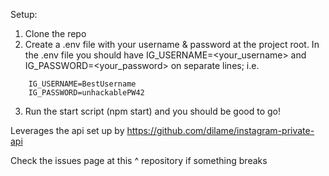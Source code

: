 Setup:

1. Clone the repo
2. Create a .env file with your username & password at the project root. In the .env file you should have IG_USERNAME=<your_username> and IG_PASSWORD=<your_password> on separate lines; i.e.

```
    IG_USERNAME=BestUsername
    IG_PASSWORD=unhackablePW42
```

3. Run the start script (npm start) and you should be good to go!

Leverages the api set up by https://github.com/dilame/instagram-private-api

Check the issues page at this ^ repository if something breaks

